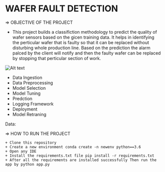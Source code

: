 # WAFER FAULT DETECTION
 => OBJECTIVE OF THE PROJECT
 + This project builds a classifiction methodology to predict the quality of wafer sensors based on the gicen training data. It helps in identifying the perticular wafer that is faulty so that it can be replaced without disturbing whole production line. Based on the prediction the alarm palced by the client will notify and then the faulty wafer can be replaced by stopping that perticular section of work. 
 
 ![Alt text](https://drive.google.com/file/d/1saXueAeGcVI3j2qHMqPbVkgSMkE_G_PH/view?usp=sharing "Optional Title")

 
 + Data Ingestion 
 + Data Preprocessing 
 + Model Selection 
 + Model Tuning
 + Predction
 + Logging Framework
 + Deployment 
 + Model Retraning 
 
 Data:
 
 
 
 => HOW TO RUN THE PROJECT
 
    + Clone this repository
    + Create a new environment conda create -n newenv python==3.6
    + Open any IDE
    + Install the requirements.txt file pip install -r requirements.txt
    + After all the requirements are installed successfully Then run the app by python app.py

